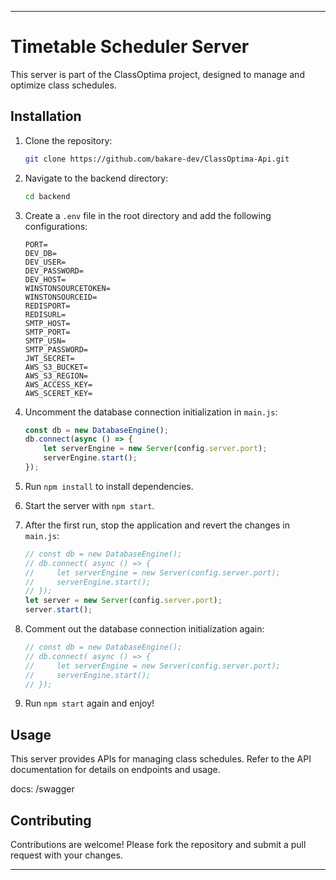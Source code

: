 ---

# Timetable Scheduler Server

This server is part of the ClassOptima project, designed to manage and optimize class schedules.

## Installation

1. Clone the repository:
   ```bash
   git clone https://github.com/bakare-dev/ClassOptima-Api.git
   ```
2. Navigate to the backend directory:
   ```bash
   cd backend
   ```
3. Create a `.env` file in the root directory and add the following configurations:

   ```
   PORT=
   DEV_DB=
   DEV_USER=
   DEV_PASSWORD=
   DEV_HOST=
   WINSTONSOURCETOKEN=
   WINSTONSOURCEID=
   REDISPORT=
   REDISURL=
   SMTP_HOST=
   SMTP_PORT=
   SMTP_USN=
   SMTP_PASSWORD=
   JWT_SECRET=
   AWS_S3_BUCKET=
   AWS_S3_REGION=
   AWS_ACCESS_KEY=
   AWS_SCERET_KEY=
   ```

4. Uncomment the database connection initialization in `main.js`:
   ```javascript
   const db = new DatabaseEngine();
   db.connect(async () => {
       let serverEngine = new Server(config.server.port);
       serverEngine.start();
   });
   ```

5. Run `npm install` to install dependencies.

6. Start the server with `npm start`.

7. After the first run, stop the application and revert the changes in `main.js`:
   ```javascript
   // const db = new DatabaseEngine();
   // db.connect( async () => {
   //     let serverEngine = new Server(config.server.port);
   //     serverEngine.start();
   // });
   let server = new Server(config.server.port);
   server.start();
   ```

8. Comment out the database connection initialization again:
   ```javascript
   // const db = new DatabaseEngine();
   // db.connect( async () => {
   //     let serverEngine = new Server(config.server.port);
   //     serverEngine.start();
   // });
   ```

9. Run `npm start` again and enjoy!

## Usage

This server provides APIs for managing class schedules. Refer to the API documentation for details on endpoints and usage.

docs: /swagger

## Contributing

Contributions are welcome! Please fork the repository and submit a pull request with your changes.

---